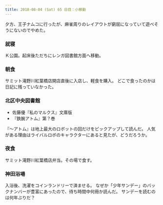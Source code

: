 ```yaml
---
title: 2018-08-04 (Sat) 65 日目：小移動
---
```


夕方、王子ナムコに行ったが、麻雀周りのレイアウトが窮屈になっていて遊べそうにないのでやめた。

### 就寝

Ｋ公園。起床後ただちにレンガ図書館方面へ移動。

### 朝食

サミット滝野川紅葉橋店開店直後に入店し、軽食を購入。
どこで食ったのかは日記に残っていなかった。

### 北区中央図書館

* 佐藤優『私のマルクス』文庫版
* 『鉄腕アトム』第？巻

『～アトム』は地上最大のロボットの回だけをピックアップして読んだ。
人気がある理由はライバルロボのキャラクターにあると見たが、どうだろうか。

### 夜食

サミット滝野川紅葉橋店弁当。その場で食す。

### 神田浴場

入浴後、洗濯をコインランドリーで済ませる。
なぜか「少年サンデー」のバックナンバーが豊富にあったので、待ち時間中何冊か読んだ。
サンデーを読むのは何年ぶりだ？
